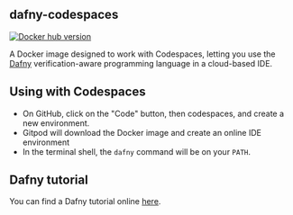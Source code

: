## dafny-codespaces

[![Docker hub version](https://img.shields.io/docker/v/adstewart/dafny-codespaces?label=Docker%20Hub)](https://hub.docker.com/r/adstewart/dafny-codespaces)

A Docker image designed to work with Codespaces, letting you use the
[Dafny][dafny] verification-aware programming language in a cloud-based IDE.

[dafny]: https://github.com/dafny-lang/dafny

## Using with Codespaces

- On GitHub, click on the "Code" button, then codespaces, and create a new
  environment.
- Gitpod will download the Docker image and create an online IDE environment
- In the terminal shell, the `dafny` command will be on your `PATH`.

## Dafny tutorial

You can find a Dafny tutorial online [here](https://github.com/dafny-lang/dafny/blob/v3.4.0/docs/OnlineTutorial/guide.md).

